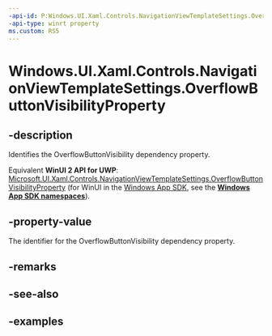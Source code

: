 ```yaml
---
-api-id: P:Windows.UI.Xaml.Controls.NavigationViewTemplateSettings.OverflowButtonVisibilityProperty
-api-type: winrt property
ms.custom: RS5
---
```


<!-- Property syntax.
public DependencyProperty OverflowButtonVisibilityProperty { get; }
-->

# Windows.UI.Xaml.Controls.NavigationViewTemplateSettings.OverflowButtonVisibilityProperty

## -description

Identifies the OverflowButtonVisibility dependency property.

Equivalent **WinUI 2 API for UWP**: [Microsoft.UI.Xaml.Controls.NavigationViewTemplateSettings.OverflowButtonVisibilityProperty](/windows/winui/api/microsoft.ui.xaml.controls.navigationviewtemplatesettings.overflowbuttonvisibilityproperty) (for WinUI in the [Windows App SDK](/windows/apps/windows-app-sdk/), see the **[Windows App SDK namespaces](/windows/windows-app-sdk/api/winrt/)**).

## -property-value

The identifier for the OverflowButtonVisibility dependency property.

## -remarks

## -see-also

## -examples

